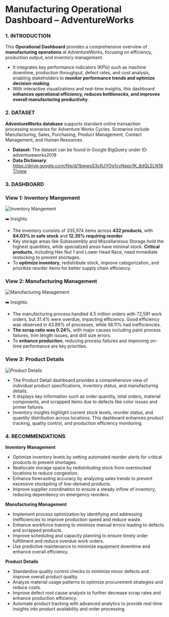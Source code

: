 # Manufacturing Operational Dashboard – AdventureWorks
### 1. INTRODUCTION
This **Operational Dashboard** provides a comprehensive overview of **manufacturing operations** at AdventureWorks, focusing on efficiency, production output, and inventory management. 

* It integrates key performance indicators (KPIs) such as machine downtime, production throughput, defect rates, and cost analysis, enabling stakeholders to **monitor performance trends and optimize decision-making**. 
* With interactive visualizations and real-time insights, this dashboard **enhances operational efficiency, reduces bottlenecks, and improves overall manufacturing productivity**.

### 2. DATASET
   
**AdventureWorks database** supports standard online transaction processing scenarios for Adventure Works Cycles. Scenarios include Manufacturing, Sales, Purchasing, Product Management, Contact Management, and Human Resources.

* **Dataset**: The dataset can be found in Google BigQuery under ID: adventureworks2019
* **Data Dictionary**: https://drive.google.com/file/d/1bwwsS3cRJYOg1cvNppc1K_8dQLELN16T/view

### 3. DASHBOARD
### **View 1: Inventory Mangement**
![Inventory Mangement](https://github.com/user-attachments/assets/a2b15c33-3af3-4f83-8400-8bcda5f736d0)


➡️ Insights:

* The inventory consists of 335,974 items across **432 products**, with **84.03% in safe stock** and **12.35% requiring reorder**. 
* Key storage areas like Subassembly and Miscellaneous Storage hold the highest quantities, while specialized areas have minimal stock. **Critical products**, including Hex Nut 1 and Lower Head Race, need immediate restocking to prevent shortages.
* To **optimize inventory**, redistribute stock, improve categorization, and prioritize reorder items for better supply chain efficiency.


### **View 2: Manufacturing Management**
  ![Manufacturing Management](https://github.com/user-attachments/assets/36b5f3c4-a3f8-46ed-a128-8459012b63a6)

➡️ Insights:
* The manufacturing process handled 4.5 million orders with 72,591 work orders, but 31.4% were overdue, impacting efficiency. Good efficiency was observed in 43.89% of processes, while 56.11% had inefficiencies.
* **The scrap ratio was 0.24%**, with major causes including paint process failures, trim length issues, and drill size errors.
* To **enhance production**, reducing process failures and improving on-time performance are key priorities.


### **View 3: Product Details**
![Product Details](https://github.com/user-attachments/assets/89c96fd0-6dd5-4642-8291-5b76b8b9f7ed)

* The Product Detail dashboard provides a comprehensive view of individual product specifications, inventory status, and manufacturing details.
* It displays key information such as order quantity, total orders, material components, and scrapped items due to defects like color issues and primer failures.
* Inventory insights highlight current stock levels, reorder status, and quantity distribution across locations. This dashboard enhances product tracking, quality control, and production efficiency monitoring.


### 4. RECOMMENDATIONS
**Inventory Management**
* Optimize inventory levels by setting automated reorder alerts for critical products to prevent shortages.
* Reallocate storage space by redistributing stock from overstocked locations to reduce congestion.
* Enhance forecasting accuracy by analyzing sales trends to prevent excessive stockpiling of low-demand products.
* Improve supplier coordination to ensure a steady inflow of inventory, reducing dependency on emergency reorders.

**Manufacturing Management**
* Implement process optimization by identifying and addressing inefficiencies to improve production speed and reduce waste.
* Enhance workforce training to minimize manual errors leading to defects and scrapped products.
* Improve scheduling and capacity planning to ensure timely order fulfillment and reduce overdue work orders.
* Use predictive maintenance to minimize equipment downtime and enhance overall efficiency.

**Product Details**
* Standardize quality control checks to minimize minor defects and improve overall product quality.
* Analyze material usage patterns to optimize procurement strategies and reduce costs.
* Improve defect root cause analysis to further decrease scrap rates and enhance production efficiency.
* Automate product tracking with advanced analytics to provide real-time insights into product availability and order processing.






